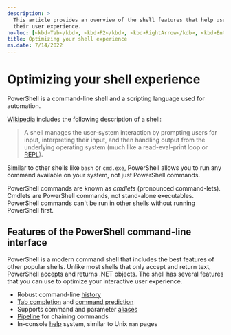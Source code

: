 ```yaml
---
description: >
  This article provides an overview of the shell features that help users improve
  their user experience.
no-loc: [<kbd>Tab</kbd>, <kbd>F2</kbd>, <kbd>RightArrow</kdb>, <kbd>Enter</kbd>]
title: Optimizing your shell experience
ms.date: 7/14/2022
---
```

# Optimizing your shell experience

PowerShell is a command-line shell and a scripting language used for automation.

[Wikipedia][wiki] includes the following description of a shell:

> A shell manages the user-system interaction by prompting users for input, interpreting their
> input, and then handling output from the underlying operating system (much like a read-eval-print
> loop or [REPL][REPL]).

Similar to other shells like `bash` or `cmd.exe`, PowerShell allows you to run any command available
on your system, not just PowerShell commands.

PowerShell commands are known as _cmdlets_ (pronounced command-lets). Cmdlets are PowerShell
commands, not stand-alone executables. PowerShell commands can't be run in other shells without
running PowerShell first.

## Features of the PowerShell command-line interface

PowerShell is a modern command shell that includes the best features of other popular shells. Unlike
most shells that only accept and return text, PowerShell accepts and returns .NET objects. The shell
has several features that you can use to optimize your interactive user experience.

- Robust command-line [history][history]
- [Tab completion][tab] and [command prediction][prediction]
- Supports command and parameter [aliases][aliases]
- [Pipeline][Pipeline] for chaining commands
- In-console [help][help] system, similar to Unix `man` pages

<!-- link reference -->
[aliases]: /powershell/module/microsoft.powershell.core/about/about_aliases
[help]: dynamic-help.md
[history]: /powershell/module/microsoft.powershell.core/about/about_history
[Pipeline]: /powershell/module/microsoft.powershell.core/about/about_pipelines
[prediction]: using-predictors.md
[REPL]: https://wikipedia.org/wiki/Read%E2%80%93eval%E2%80%93print_loop
[tab]: tab-completion.md
[wiki]: https://wikipedia.org/wiki/Shell_(computing)#Overview
